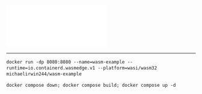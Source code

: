 ![logo](logo.svg?raw=true)
___
```shell
docker run -dp 8080:8080 --name=wasm-example --runtime=io.containerd.wasmedge.v1 --platform=wasi/wasm32 michaelirwin244/wasm-example
```

```shell
docker compose down; docker compose build; docker compose up -d
```